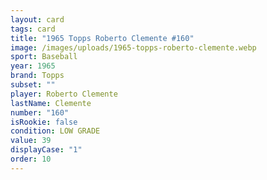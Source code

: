 ```yaml
---
layout: card
tags: card
title: "1965 Topps Roberto Clemente #160"
image: /images/uploads/1965-topps-roberto-clemente.webp
sport: Baseball
year: 1965
brand: Topps
subset: ""
player: Roberto Clemente
lastName: Clemente
number: "160"
isRookie: false
condition: LOW GRADE
value: 39
displayCase: "1"
order: 10
---
```

